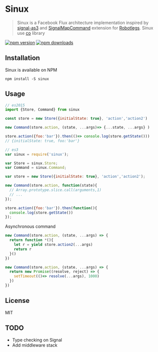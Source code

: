 # Sinux
> Sinux is a Facebook Flux architecture implementation inspired by [signal-as3](https://github.com/robertpenner/as3-signals) and [SignalMapCommand](https://github.com/joelhooks/signals-extensions-CommandSignal) extension for [Robotlegs](http://www.robotlegs.org/).
Sinux use [co](https://github.com/tj/co) library

[![npm version](https://img.shields.io/npm/v/sinux.svg?style=flat-square)](https://www.npmjs.com/package/sinux)
[![npm downloads](https://img.shields.io/npm/dm/sinux.svg?style=flat-square)](https://www.npmjs.com/package/sinux)

## Installation

Sinux is available on NPM

```
npm install -S sinux
```

## Usage

```javascript
// es2015
import {Store, Command} from sinux

const store = new Store({initialState: true}, 'action','action2')

new Command(store.action, (state, ...args)=> {...state, ...args} )

store.action({foo:'bar'}).then(()=> console.log(store.getState())) 
// {initialState: true, foo:'bar'}

// es3
var sinux = require('sinux');

var Store = sinux.Store;
var Command = sinux.Command;

var store = new Store({initialState: true}, 'action','action2');

new Command(store.action, function(state){ 
  // Array.prototype.slice.call(arguments,1)
  // ...
});

store.action({foo:'bar'}).then(function(){ 
  console.log(store.getState())
});


```

Asynchronous command

```javascript
new Command(store.action, (state, ...args) => {
  return function *(){
    let r = yield store.action2(...args)
    return r
  }()
})

new Command(store.action, (state, ...args) => {
  return new Promise((resolve, reject) => {
    setTimeout(()=> resolve(...args), 1000)
  })
})
```

## License
MIT

## TODO

- Type checking on Signal
- Add middleware stack

